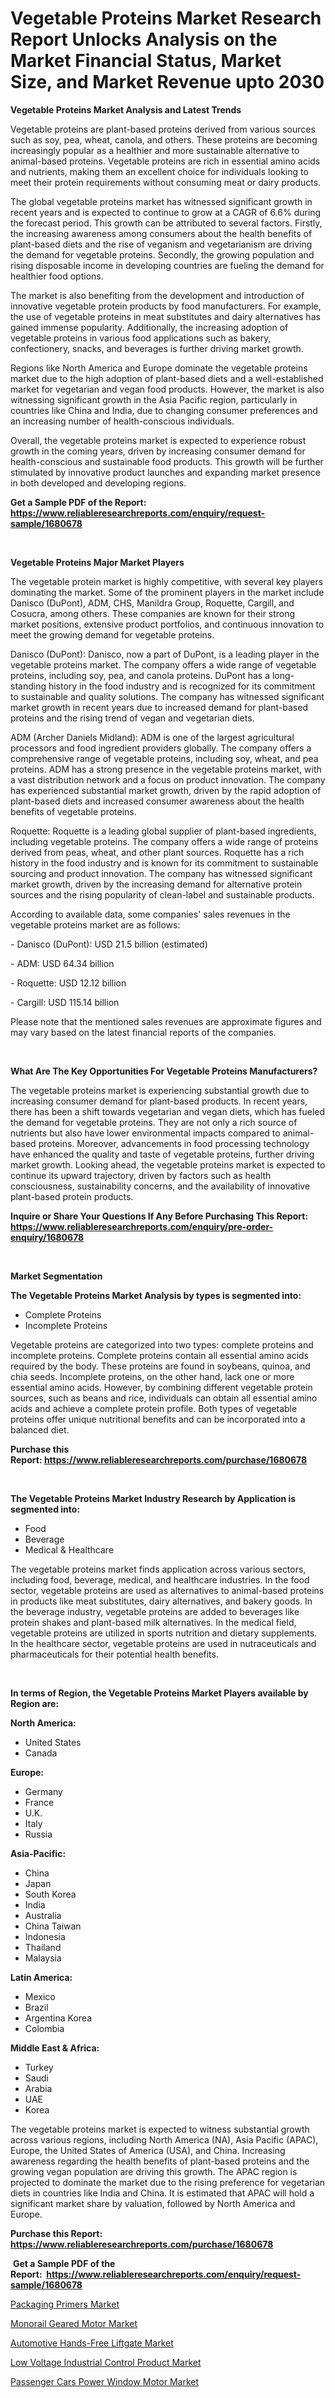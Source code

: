 <p><h1>Vegetable Proteins Market Research Report Unlocks Analysis on the Market Financial Status, Market Size, and Market Revenue upto 2030</h1></p><p><strong>Vegetable Proteins Market Analysis and Latest Trends</strong></p>
<p><p>Vegetable proteins are plant-based proteins derived from various sources such as soy, pea, wheat, canola, and others. These proteins are becoming increasingly popular as a healthier and more sustainable alternative to animal-based proteins. Vegetable proteins are rich in essential amino acids and nutrients, making them an excellent choice for individuals looking to meet their protein requirements without consuming meat or dairy products.</p><p>The global vegetable proteins market has witnessed significant growth in recent years and is expected to continue to grow at a CAGR of 6.6% during the forecast period. This growth can be attributed to several factors. Firstly, the increasing awareness among consumers about the health benefits of plant-based diets and the rise of veganism and vegetarianism are driving the demand for vegetable proteins. Secondly, the growing population and rising disposable income in developing countries are fueling the demand for healthier food options.</p><p>The market is also benefiting from the development and introduction of innovative vegetable protein products by food manufacturers. For example, the use of vegetable proteins in meat substitutes and dairy alternatives has gained immense popularity. Additionally, the increasing adoption of vegetable proteins in various food applications such as bakery, confectionery, snacks, and beverages is further driving market growth.</p><p>Regions like North America and Europe dominate the vegetable proteins market due to the high adoption of plant-based diets and a well-established market for vegetarian and vegan food products. However, the market is also witnessing significant growth in the Asia Pacific region, particularly in countries like China and India, due to changing consumer preferences and an increasing number of health-conscious individuals.</p><p>Overall, the vegetable proteins market is expected to experience robust growth in the coming years, driven by increasing consumer demand for health-conscious and sustainable food products. This growth will be further stimulated by innovative product launches and expanding market presence in both developed and developing regions.</p></p>
<p><strong>Get a Sample PDF of the Report:&nbsp; <a href="https://www.reliableresearchreports.com/enquiry/request-sample/1680678">https://www.reliableresearchreports.com/enquiry/request-sample/1680678</a></strong></p>
<p>&nbsp;</p>
<p><strong>Vegetable Proteins Major Market Players</strong></p>
<p><p>The vegetable protein market is highly competitive, with several key players dominating the market. Some of the prominent players in the market include Danisco (DuPont), ADM, CHS, Manildra Group, Roquette, Cargill, and Cosucra, among others. These companies are known for their strong market positions, extensive product portfolios, and continuous innovation to meet the growing demand for vegetable proteins.</p><p>Danisco (DuPont): Danisco, now a part of DuPont, is a leading player in the vegetable proteins market. The company offers a wide range of vegetable proteins, including soy, pea, and canola proteins. DuPont has a long-standing history in the food industry and is recognized for its commitment to sustainable and quality solutions. The company has witnessed significant market growth in recent years due to increased demand for plant-based proteins and the rising trend of vegan and vegetarian diets.</p><p>ADM (Archer Daniels Midland): ADM is one of the largest agricultural processors and food ingredient providers globally. The company offers a comprehensive range of vegetable proteins, including soy, wheat, and pea proteins. ADM has a strong presence in the vegetable proteins market, with a vast distribution network and a focus on product innovation. The company has experienced substantial market growth, driven by the rapid adoption of plant-based diets and increased consumer awareness about the health benefits of vegetable proteins.</p><p>Roquette: Roquette is a leading global supplier of plant-based ingredients, including vegetable proteins. The company offers a wide range of proteins derived from peas, wheat, and other plant sources. Roquette has a rich history in the food industry and is known for its commitment to sustainable sourcing and product innovation. The company has witnessed significant market growth, driven by the increasing demand for alternative protein sources and the rising popularity of clean-label and sustainable products.</p><p>According to available data, some companies' sales revenues in the vegetable proteins market are as follows: </p><p>- Danisco (DuPont): USD 21.5 billion (estimated)</p><p>- ADM: USD 64.34 billion</p><p>- Roquette: USD 12.12 billion</p><p>- Cargill: USD 115.14 billion </p><p>Please note that the mentioned sales revenues are approximate figures and may vary based on the latest financial reports of the companies.</p></p>
<p>&nbsp;</p>
<p><strong>What Are The Key Opportunities For Vegetable Proteins Manufacturers?</strong></p>
<p><p>The vegetable proteins market is experiencing substantial growth due to increasing consumer demand for plant-based products. In recent years, there has been a shift towards vegetarian and vegan diets, which has fueled the demand for vegetable proteins. They are not only a rich source of nutrients but also have lower environmental impacts compared to animal-based proteins. Moreover, advancements in food processing technology have enhanced the quality and taste of vegetable proteins, further driving market growth. Looking ahead, the vegetable proteins market is expected to continue its upward trajectory, driven by factors such as health consciousness, sustainability concerns, and the availability of innovative plant-based protein products.</p></p>
<p><strong>Inquire or Share Your Questions If Any Before Purchasing This Report: <a href="https://www.reliableresearchreports.com/enquiry/pre-order-enquiry/1680678">https://www.reliableresearchreports.com/enquiry/pre-order-enquiry/1680678</a></strong></p>
<p>&nbsp;</p>
<p><strong>Market Segmentation</strong></p>
<p><strong>The Vegetable Proteins Market Analysis by types is segmented into:</strong></p>
<p><ul><li>Complete Proteins</li><li>Incomplete Proteins</li></ul></p>
<p><p>Vegetable proteins are categorized into two types: complete proteins and incomplete proteins. Complete proteins contain all essential amino acids required by the body. These proteins are found in soybeans, quinoa, and chia seeds. Incomplete proteins, on the other hand, lack one or more essential amino acids. However, by combining different vegetable protein sources, such as beans and rice, individuals can obtain all essential amino acids and achieve a complete protein profile. Both types of vegetable proteins offer unique nutritional benefits and can be incorporated into a balanced diet.</p></p>
<p><strong>Purchase this Report:&nbsp;<a href="https://www.reliableresearchreports.com/purchase/1680678">https://www.reliableresearchreports.com/purchase/1680678</a></strong></p>
<p>&nbsp;</p>
<p><strong>The Vegetable Proteins Market Industry Research by Application is segmented into:</strong></p>
<p><ul><li>Food</li><li>Beverage</li><li>Medical & Healthcare</li></ul></p>
<p><p>The vegetable proteins market finds application across various sectors, including food, beverage, medical, and healthcare industries. In the food sector, vegetable proteins are used as alternatives to animal-based proteins in products like meat substitutes, dairy alternatives, and bakery goods. In the beverage industry, vegetable proteins are added to beverages like protein shakes and plant-based milk alternatives. In the medical field, vegetable proteins are utilized in sports nutrition and dietary supplements. In the healthcare sector, vegetable proteins are used in nutraceuticals and pharmaceuticals for their potential health benefits.</p></p>
<p>&nbsp;</p>
<p><strong>In terms of Region, the Vegetable Proteins Market Players available by Region are:</strong></p>
<p>
    <p> <strong> North America: </strong>
        <ul>
            <li>United States</li>
            <li>Canada</li>
        </ul>
        </p> 
    <p> <strong> Europe: </strong>
        <ul>
            <li>Germany</li>
            <li>France</li>
            <li>U.K.</li>
            <li>Italy</li>
            <li>Russia</li>
        </ul>
        </p> 
    <p> <strong> Asia-Pacific: </strong>
        <ul>
            <li>China</li>
            <li>Japan</li>
            <li>South Korea</li>
            <li>India</li>
            <li>Australia</li>
            <li>China Taiwan</li>
            <li>Indonesia</li>
            <li>Thailand</li>
            <li>Malaysia</li>
        </ul>
        </p> 
    <p> <strong> Latin America: </strong>
        <ul>
            <li>Mexico</li>
            <li>Brazil</li>
            <li>Argentina Korea</li>
            <li>Colombia</li>
        </ul>
        </p> 
    <p> <strong> Middle East & Africa: </strong>
        <ul>
            <li>Turkey</li>
            <li>Saudi</li>
            <li>Arabia</li>
            <li>UAE</li>
            <li>Korea</li>
        </ul>
    </p>
    </p>
<p><p>The vegetable proteins market is expected to witness substantial growth across various regions, including North America (NA), Asia Pacific (APAC), Europe, the United States of America (USA), and China. Increasing awareness regarding the health benefits of plant-based proteins and the growing vegan population are driving this growth. The APAC region is projected to dominate the market due to the rising preference for vegetarian diets in countries like India and China. It is estimated that APAC will hold a significant market share by valuation, followed by North America and Europe.</p></p>
<p><strong>Purchase this Report: <a href="https://www.reliableresearchreports.com/purchase/1680678">https://www.reliableresearchreports.com/purchase/1680678</a></strong></p>
<p>&nbsp;<strong>Get a Sample PDF of the Report:&nbsp;&nbsp;<a href="https://www.reliableresearchreports.com/enquiry/request-sample/1680678">https://www.reliableresearchreports.com/enquiry/request-sample/1680678</a></strong></p>
<p><strong></strong></p>
<p><p><a href="https://medium.com/@krish.reportprime/packaging-primers-market-size-growth-forecast-2023-2030-0ad59b554bdd">Packaging Primers Market</a></p><p><a href="https://www.linkedin.com/pulse/decoding-monorail-geared-motor-market-deep-dive-latest-trends-frrhc/">Monorail Geared Motor Market</a></p><p><a href="https://github.com/dringals/Market-Research-Report-List-1/blob/main/automotive-hands-free-liftgate-market.md">Automotive Hands-Free Liftgate Market</a></p><p><a href="https://www.linkedin.com/pulse/low-voltage-industrial-control-product-market-research-report-0yo1f/">Low Voltage Industrial Control Product Market</a></p><p><a href="https://github.com/tamvrosiya/Market-Research-Report-List-1/blob/main/passenger-cars-power-window-motor-market.md">Passenger Cars Power Window Motor Market</a></p></p>